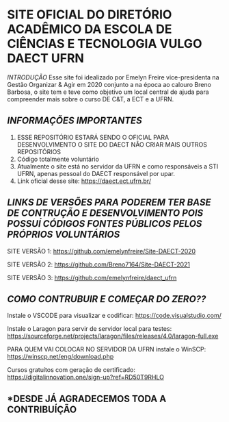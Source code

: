 # SITE OFICIAL DO DIRETÓRIO ACADÊMICO DA ESCOLA DE CIÊNCIAS E TECNOLOGIA VULGO DAECT UFRN


*INTRODUÇÃO*
Esse site foi idealizado por Emelyn Freire vice-presidenta na Gestão Organizar & Agir em 2020 conjunto a na época ao calouro Breno Barbosa, o site tem e teve como objetivo um local central de ajuda para compreender mais sobre o curso DE C&T, a ECT e a UFRN.



*INFORMAÇÕES IMPORTANTES*
------------------------------------------------------------------------
1. ESSE REPOSITÓRIO ESTARÁ SENDO O OFICIAL PARA DESENVOLVIMENTO O SITE DO DAECT NÃO CRIAR MAIS OUTROS REPOSITÓRIOS
2. Código totalmente voluntário
3. Atualmente o site está no servidor da UFRN e como responsáveis a STI UFRN, apenas pessoal do DAECT responsável por upar.
4. Link oficial desse site: https://daect.ect.ufrn.br/



*LINKS DE VERSÕES PARA PODEREM TER BASE DE CONTRUÇÃO E DESENVOLVIMENTO POIS POSSUÍ CÓDIGOS FONTES PÚBLICOS PELOS PRÓPRIOS VOLUNTÁRIOS*
------------------------------------------------------------------------
SITE VERSÃO 1: https://github.com/emelynfreire/Site-DAECT-2020

SITE VERSÃO 2: https://github.com/Breno7164/Site-DAECT-2021

SITE VERSÃO 3: https://github.com/emelynfreire/daect_ufrn



*COMO CONTRUBUIR E COMEÇAR DO ZERO??*
------------------------------------------------------------------------
Instale o VSCODE para visualizar e codificar: https://code.visualstudio.com/

Instale o Laragon para servir de servidor local para testes: https://sourceforge.net/projects/laragon/files/releases/4.0/laragon-full.exe

PARA QUEM VAI COLOCAR NO SERVIDOR DA UFRN instale o WinSCP: https://winscp.net/eng/download.php

Cursos gratuítos com geração de certificado: https://digitalinnovation.one/sign-up?ref=RD50T9RHLO


*DESDE JÁ AGRADECEMOS TODA A CONTRIBUÍÇÃO
------------------------------------------------------------------------


